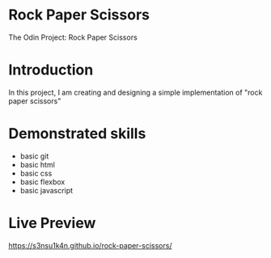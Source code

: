 # Rock Paper Scissors

The Odin Project: Rock Paper Scissors

# Introduction

In this project, I am creating and designing a simple implementation of "rock paper scissors"

# Demonstrated skills

- basic git
- basic html
- basic css
- basic flexbox
- basic javascript

# Live Preview

https://s3nsu1k4n.github.io/rock-paper-scissors/
